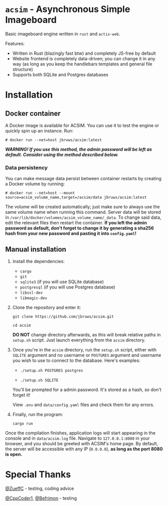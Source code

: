 # `acsim` - Asynchronous Simple Imageboard

Basic imageboard engine written in `rust` and `actix-web`.

Features:

- Written in Rust (blazingly fast btw) and completely JS-free by default
- Website frontend is completely data-driven; you can change it in any way (as long as you keep the handlebars templates and general file structure)
- Supports both SQLite and Postgres databases  

# Installation

## Docker container

A Docker image is available for ACSIM. You can use it to test the engine or quickly spin up an instance. Run:

`# docker run --net=host jbruws/acsim:latest`

***WARNING! If you use this method, the admin password will be left as default. Consider using the method described below.***

### Data persistency

You can make message data persist between container restarts by creating a Docker volume by running:

`# docker run --net=host --mount source=acsim_volume_name,target=/acsim/data jbruws/acsim:latest`

The volume will be created automatically; just make sure to always use the same volume name when running this command. Server data will be stored in `/var/lib/docker/volumes/acsim_volume_name/_data`. To change said data, edit the relevant files then restart the container. **If you left the admin password as default, don't forget to change it by generating a sha256 hash from your new password and pasting it into `config.yaml`!**

## Manual installation

1. Install the dependencies:

    - `cargo`
    - `git`
    - `sqlite3` (if you will use SQLite database)
    - `postgresql` (if you will use Postgres database)
    - `libssl-dev`
    - `libmagic-dev`

2. Clone the repository and enter it:
    
   `git clone https://github.com/jbruws/acsim.git`
    
   `cd acsim`

   **DO NOT** change directory afterwards, as this will break relative paths in `setup.sh` script. Just launch everything from the `acsim` directory.
    
4. Once you're in the `acsim` directory, run the `setup.sh` script, either with `SQLITE` argument and no username or `POSTGRES` argument and username you wish to use to connect to the database. Here's examples:

    - `./setup.sh POSTGRES postgres`
    
    - `./setup.sh SQLITE`

    You'll be prompted for a admin password. It's stored as a hash, so don't forget it! 

    View `.env` and `data/config.yaml` files and check them for any errors.
    
5. Finally, run the program:
    
    `cargo run`
    
Once the compilation finishes, application logs will start appearing in the console and in `data/acsim.log` file. Navigate to `127.0.0.1:8080` in your browser, and you should be greeted with ACSIM's home page. By default, the server will be accessible with any IP (`0.0.0.0`), **as long as the port 8080 is open.**

# Special Thanks

[@ZueffC](https://github.com/ZueffC) - testing, coding advice

[@CppCoder1](https://github.com/CppCoder1), [@Befrimon](https://github.com/Befrimon) - testing

